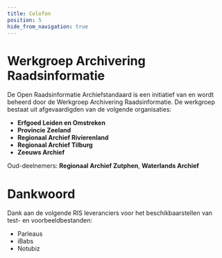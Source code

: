 ```yaml
---
title: Colofon
position: 5
hide_from_navigation: true
---
```


# Werkgroep Archivering Raadsinformatie

De Open Raadsinformatie Archiefstandaard is een initiatief van en wordt beheerd door de Werkgroep Archivering Raadsinformatie. De werkgroep bestaat uit afgevaardigden van de volgende organisaties:

* **Erfgoed Leiden en Omstreken**
* **Provincie Zeeland**
* **Regionaal Archief Rivierenland**
* **Regionaal Archief Tilburg**
* **Zeeuws Archief**

Oud-deelnemers: **Regionaal Archief Zutphen**, **Waterlands Archief**

# Dankwoord

Dank aan de volgende RIS leveranciers voor het beschikbaarstellen van test- en voorbeeldbestanden:

* Parleaus
* iBabs
* Notubiz
